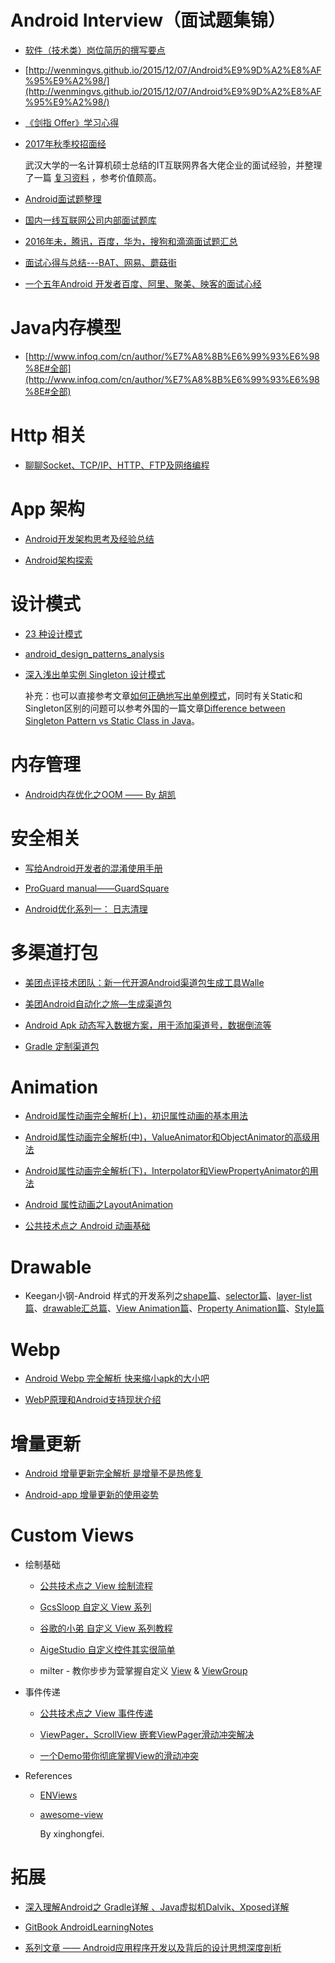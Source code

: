 # Android Interview（面试题集锦）

- [软件（技术类）岗位简历的撰写要点](http://cv.qiaobutang.com/knowledge/articles/51e78edc0cf288a38a1ec260)

- [http://wenmingvs.github.io/2015/12/07/Android%E9%9D%A2%E8%AF%95%E9%A2%98/](http://wenmingvs.github.io/2015/12/07/Android%E9%9D%A2%E8%AF%95%E9%A2%98/)

- [《剑指 Offer》学习心得](http://wiki.jikexueyuan.com/project/for-offer/)

- [2017年秋季校招面经](http://www.jianshu.com/p/8dbc746b78ea)

  武汉大学的一名计算机硕士总结的IT互联网界各大佬企业的面试经验，并整理了一篇 [复习资料](http://www.jianshu.com/p/51c05d9747ed) ，参考价值颇高。
  
- [Android面试题整理](http://www.jianshu.com/p/a22450882af2)
  
- [国内一线互联网公司内部面试题库](https://github.com/JackyAndroid/AndroidInterview-Q-A/blob/master/README-CN.md#%E6%8E%A5%E5%8F%A3%E7%9A%84%E6%84%8F%E4%B9%89-%E7%99%BE%E5%BA%A6)

- [2016年未，腾讯，百度，华为，搜狗和滴滴面试题汇总](https://gold.xitu.io/entry/584df7dfac502e00692f3455)

- [面试心得与总结---BAT、网易、蘑菇街](https://www.nowcoder.com/discuss/3043)

- [一个五年Android 开发者百度、阿里、聚美、映客的面试心经](https://www.diycode.cc/topics/165)

# Java内存模型

- [http://www.infoq.com/cn/author/%E7%A8%8B%E6%99%93%E6%98%8E#全部](http://www.infoq.com/cn/author/%E7%A8%8B%E6%99%93%E6%98%8E#全部)

# Http 相关

- [聊聊Socket、TCP/IP、HTTP、FTP及网络编程](https://my.oschina.net/xianggao/blog/654677)

# App 架构

- [Android开发架构思考及经验总结](https://zhuanlan.zhihu.com/p/24614642)

- [Android架构探索](https://www.gitbook.com/book/theseyears/android-architecture-journey/details)

# 设计模式

- [23 种设计模式](http://wiki.jikexueyuan.com/project/java-design-pattern/)

- [android_design_patterns_analysis](https://github.com/simple-android-framework/android_design_patterns_analysis)

- [深入浅出单实例 Singleton 设计模式](http://coolshell.cn/articles/265.html)

  补充：也可以直接参考文章[如何正确地写出单例模式](http://wuchong.me/blog/2014/08/28/how-to-correctly-write-singleton-pattern/)，同时有关Static和Singleton区别的问题可以参考外国的一篇文章[Difference between Singleton Pattern vs Static Class in Java](http://javarevisited.blogspot.tw/2013/03/difference-between-singleton-pattern-vs-static-class-java.html)。
  
# 内存管理

- [Android内存优化之OOM —— By 胡凯](http://hukai.me/android-performance-oom/)

# 安全相关

- [写给Android开发者的混淆使用手册](http://www.jianshu.com/p/158aa484da13)

- [ProGuard manual——GuardSquare](https://www.guardsquare.com/en/proguard/manual/usage)

- [Android优化系列一： 日志清理](http://www.snowdream.tech/2016/10/22/android-optimalize-series-log/)

# 多渠道打包

- [美团点评技术团队：新一代开源Android渠道包生成工具Walle](http://tech.meituan.com/android-apk-v2-signature-scheme.html)

- [美团Android自动化之旅—生成渠道包](http://tech.meituan.com/mt-apk-packaging.html)

- [Android Apk 动态写入数据方案，用于添加渠道号，数据倒流等](http://linghaolu.github.io/apk/2016/04/02/apk-comment.html)

- [Gradle 定制渠道包](http://wuxiaolong.me/2016/04/01/gradle4android3/)

# Animation

- [Android属性动画完全解析(上)，初识属性动画的基本用法](http://blog.csdn.net/sinyu890807/article/details/43536355)

- [Android属性动画完全解析(中)，ValueAnimator和ObjectAnimator的高级用法](http://blog.csdn.net/sinyu890807/article/details/43816093)

- [Android属性动画完全解析(下)，Interpolator和ViewPropertyAnimator的用法](http://blog.csdn.net/sinyu890807/article/details/44171115)

- [Android 属性动画之LayoutAnimation](http://blog.csdn.net/feiduclear_up/article/details/45919613)

- [公共技术点之 Android 动画基础](http://a.codekk.com/detail/Android/lightSky/%E5%85%AC%E5%85%B1%E6%8A%80%E6%9C%AF%E7%82%B9%E4%B9%8B%20Android%20%E5%8A%A8%E7%94%BB%E5%9F%BA%E7%A1%80)

# Drawable

- Keegan小钢-Android 样式的开发系列之[shape篇](http://keeganlee.me/post/android/20150830)、[selector篇](http://keeganlee.me/post/android/20150905)、[layer-list篇](http://keeganlee.me/post/android/20150909)、[drawable汇总篇](http://keeganlee.me/post/android/20150916)、[View Animation篇](http://keeganlee.me/post/android/20151003)、[Property Animation篇](http://keeganlee.me/post/android/20151026)、[Style篇](http://keeganlee.me/post/android/20151031)

# Webp

- [Android Webp 完全解析 快来缩小apk的大小吧](http://blog.csdn.net/lmj623565791/article/details/53240600)

- [WebP原理和Android支持现状介绍](http://dev.qq.com/topic/582939577ef9c5b708556b0d)

# 增量更新

- [Android 增量更新完全解析 是增量不是热修复](http://blog.csdn.net/lmj623565791/article/details/52761658)

- [Android-app 增量更新的使用姿势](http://46aae4d1e2371e4aa769798941cef698.devproxy.yunshipei.com/qxs965266509/article/details/50987403)

# Custom Views

- 绘制基础

  - [公共技术点之 View 绘制流程](http://a.codekk.com/detail/Android/lightSky/%E5%85%AC%E5%85%B1%E6%8A%80%E6%9C%AF%E7%82%B9%E4%B9%8B%20View%20%E7%BB%98%E5%88%B6%E6%B5%81%E7%A8%8B)

  - [GcsSloop 自定义 View 系列](https://github.com/GcsSloop/AndroidNote#自定义view)
  
  - [谷歌的小弟 自定义 View 系列教程](http://blog.csdn.net/lfdfhl/article/details/51671038)

  - [AigeStudio 自定义控件其实很简单](http://blog.csdn.net/column/details/androidcustomview.html)
  
  - milter - 教你步步为营掌握自定义 [View](http://www.jianshu.com/p/d507e3514b65) & [ViewGroup](http://www.jianshu.com/p/5e61b6af4e4c)

- 事件传递

  - [公共技术点之 View 事件传递](http://a.codekk.com/detail/Android/Trinea/%E5%85%AC%E5%85%B1%E6%8A%80%E6%9C%AF%E7%82%B9%E4%B9%8B%20View%20%E4%BA%8B%E4%BB%B6%E4%BC%A0%E9%80%92)
  
  - [ViewPager，ScrollView 嵌套ViewPager滑动冲突解决](http://blog.csdn.net/gdutxiaoxu/article/details/52939127)
  
  - [一个Demo带你彻底掌握View的滑动冲突](http://blog.csdn.net/tyk0910/article/details/53414299)

- References

  - [ENViews](https://github.com/codeestX/ENViews)

  - [awesome-view](https://github.com/xinghongfei/awesome-view)

    By xinghongfei.


# 拓展

- [深入理解Android之 Gradle详解 、Java虚拟机Dalvik、Xposed详解](http://www.infoq.com/cn/android-in-depth)

- [GitBook AndroidLearningNotes](https://lc513623756.gitbooks.io/learningnotes/content/)

- [系列文章 —— Android应用程序开发以及背后的设计思想深度剖析](http://www.uml.org.cn/mobiledev/201211063.asp#1)
